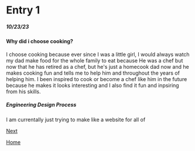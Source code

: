 # Entry 1
##### 10/23/23
#### Why did i choose cooking?

I choose cooking because ever since I was a little girl, I would always watch my dad make food for the whole family to eat because He was a chef but now that he has retired as a chef, but he's just a homecook dad now and he makes cooking fun and tells me to help him and throughout the years of helping him. I been inspired to cook or become a chef like him in the future because he makes it looks interesting and I also find it fun and inpsiring from his skills. 

##### Engineering Design Process

I am currentally just trying to make like a website for all of 

[Next](entry02.md)

[Home](../README.md)
